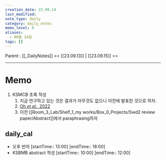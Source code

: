 ```yaml
---
creation_date: 23.09.14
last_modified: 
note_type: daily
category: daily_notes
memo_level: 0
aliases:
  - 09월 14일
tags: []
---
```

Parent : [[_DailyNotes]]
<< [[23.09.13]] | [[23.09.15]] >>

---
# Memo
1.  KSMCB 초록 작성
	1. 지금 연구하고 있는 것은 결과가 아무것도 없으니 이전에 발표한 것으로 하자.
	2. [Oh *et al.*, 2022](zotero://select/items/@oh2022)
	3. 이전 [[Room_3_Lab/Shelf_1_my works/Box_0_Projects/Swd2 review paper/Abstract]]에서 paraphrasing하자 

## daily_cal
-  오후 반차 [startTime:: 13:00]  [endTime:: 18:00]
-  KSBMB abstract 작성 [startTime:: 10:00]  [endTime:: 12:00]
